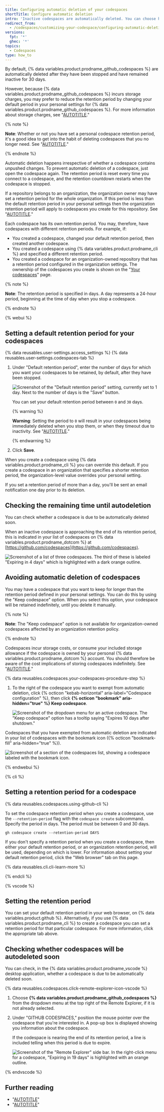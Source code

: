 ```yaml
---
title: Configuring automatic deletion of your codespaces
shortTitle: Configure automatic deletion
intro: 'Inactive codespaces are automatically deleted. You can choose how long your stopped codespaces are retained, up to a maximum of 30 days.'
redirect_from:
  - /codespaces/customizing-your-codespace/configuring-automatic-deletion-of-your-codespaces
versions:
  fpt: '*'
  ghec: '*'
topics:
  - Codespaces
type: how_to
---
```


By default, {% data variables.product.prodname_github_codespaces %} are automatically deleted after they have been stopped and have remained inactive for 30 days.

However, because {% data variables.product.prodname_github_codespaces %} incurs storage charges, you may prefer to reduce the retention period by changing your default period in your personal settings for {% data variables.product.prodname_github_codespaces %}. For more information about storage charges, see "[AUTOTITLE](/billing/managing-billing-for-your-products/managing-billing-for-github-codespaces/about-billing-for-github-codespaces#codespaces-pricing)."

{% note %}

**Note**: Whether or not you have set a personal codespace retention period, it's a good idea to get into the habit of deleting codespaces that you no longer need. See "[AUTOTITLE](/codespaces/developing-in-a-codespace/deleting-a-codespace)."

{% endnote %}

Automatic deletion happens irrespective of whether a codespace contains unpushed changes. To prevent automatic deletion of a codespace, just open the codespace again. The retention period is reset every time you connect to a codespace, and the retention countdown restarts when the codespace is stopped.

If a repository belongs to an organization, the organization owner may have set a retention period for the whole organization. If this period is less than the default retention period in your personal settings then the organization retention period will apply to codespaces you create for this repository. See "[AUTOTITLE](/codespaces/managing-codespaces-for-your-organization/restricting-the-retention-period-for-codespaces)."

Each codespace has its own retention period. You may, therefore, have codespaces with different retention periods. For example, if:
* You created a codespace, changed your default retention period, then created another codespace.
* You created a codespace using {% data variables.product.prodname_cli %} and specified a different retention period.
* You created a codespace for an organization-owned repository that has a retention period configured in the organization settings. The ownership of the codespaces you create is shown on the "[Your codespaces](https://github.com/settings/codespaces)" page.

{% note %}

**Note**: The retention period is specified in days. A day represents a 24-hour period, beginning at the time of day when you stop a codespace.

{% endnote %}

{% webui %}

## Setting a default retention period for your codespaces

{% data reusables.user-settings.access_settings %}
{% data reusables.user-settings.codespaces-tab %}
1. Under "Default retention period", enter the number of days for which you want your codespaces to be retained, by default, after they have been stopped.

   ![Screenshot of the "Default retention period" setting, currently set to 1 day. Next to the number of days is the "Save" button.](/assets/images/help/codespaces/setting-default-retention.png)

   You can set your default retention period between `0` and `30` days.

   {% warning %}

   **Warning**: Setting the period to `0` will result in your codespaces being immediately deleted when you stop them, or when they timeout due to inactivity. See "[AUTOTITLE](/codespaces/setting-your-user-preferences/setting-your-timeout-period-for-github-codespaces)."

   {% endwarning %}

1. Click **Save**.

When you create a codespace using {% data variables.product.prodname_cli %} you can override this default. If you create a codespace in an organization that specifies a shorter retention period, the organization-level value overrides your personal setting.

If you set a retention period of more than a day, you'll be sent an email notification one day prior to its deletion.

## Checking the remaining time until autodeletion

You can check whether a codespace is due to be automatically deleted soon.

When an inactive codespace is approaching the end of its retention period, this is indicated in your list of codespaces on {% data variables.product.prodname_dotcom %} at [https://github.com/codespaces](https://github.com/codespaces).

![Screenshot of a list of three codespaces. The third of these is labeled "Expiring in 4 days" which is highlighted with a dark orange outline.](/assets/images/help/codespaces/retention-deletion-message.png)

## Avoiding automatic deletion of codespaces

You may have a codespace that you want to keep for longer than the retention period defined in your personal settings. You can do this by using the "Keep codespace" option. When you select this option, your codespace will be retained indefinitely, until you delete it manually.

{% note %}

**Note**: The "Keep codespace" option is not available for organization-owned codespaces affected by an organization retention policy.

{% endnote %}

Codespaces incur storage costs, or consume your included storage allowance if the codespace is owned by your personal {% data variables.product.prodname_dotcom %} account. You should therefore be aware of the cost implications of storing codespaces indefinitely. See "[AUTOTITLE](/billing/managing-billing-for-your-products/managing-billing-for-github-codespaces/about-billing-for-github-codespaces#about-billing-for-storage-usage)."

{% data reusables.codespaces.your-codespaces-procedure-step %}
1. To the right of the codespace you want to exempt from automatic deletion, click {% octicon "kebab-horizontal" aria-label="Codespace configuration" %}, then click **{% octicon "bookmark" aria-hidden="true" %} Keep codespace**.

   ![Screenshot of the dropdown menu for an active codespace. The "Keep codespace" option has a tooltip saying "Expires 10 days after shutdown."](/assets/images/help/codespaces/keep-codespace.png)

Codespaces that you have exempted from automatic deletion are indicated in your list of codespaces with the bookmark icon ({% octicon "bookmark-fill" aria-hidden="true" %}).

![Screenshot of a section of the codespaces list, showing a codespace labeled with the bookmark icon.](/assets/images/help/codespaces/keep-codespace-bookmarked.png)

{% endwebui %}

{% cli %}

## Setting a retention period for a codespace

{% data reusables.codespaces.using-github-cli %}

To set the codespace retention period when you create a codespace, use the `--retention-period` flag with the `codespace create` subcommand. Specify the period in days. The period must be between 0 and 30 days.

```shell
gh codespace create --retention-period DAYS
```

If you don't specify a retention period when you create a codespace, then either your default retention period, or an organization retention period, will be used, depending on which is lower. For information about setting your default retention period, click the "Web browser" tab on this page.

{% data reusables.cli.cli-learn-more %}

{% endcli %}

{% vscode %}

## Setting the retention period

You can set your default retention period in your web browser, on {% data variables.product.github %}. Alternatively, if you use {% data variables.product.prodname_cli %} to create a codespace you can set a retention period for that particular codespace. For more information, click the appropriate tab above.

## Checking whether codespaces will be autodeleted soon

You can check, in the {% data variables.product.prodname_vscode %} desktop application, whether a codespace is due to be automatically deleted soon.

{% data reusables.codespaces.click-remote-explorer-icon-vscode %}
1. Choose **{% data variables.product.prodname_github_codespaces %}** from the dropdown menu at the top right of the Remote Explorer, if it is not already selected.
1. Under "GITHUB CODESPACES," position the mouse pointer over the codespace that you're interested in. A pop-up box is displayed showing you information about the codespace.

   If the codespace is nearing the end of its retention period, a line is included telling when this period is due to expire.

   ![Screenshot of the "Remote Explorer" side bar. In the right-click menu for a codespace, "Expiring in 19 days" is highlighted with an orange outline.](/assets/images/help/codespaces/vscode-deleting-in-5-days.png)

{% endvscode %}

## Further reading

* "[AUTOTITLE](/codespaces/customizing-your-codespace)"
* "[AUTOTITLE](/codespaces/managing-your-codespaces)"
